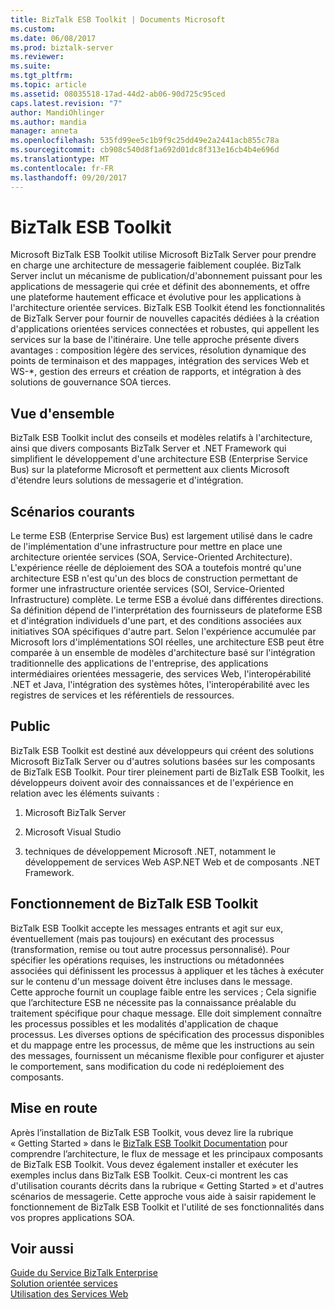 ```yaml
---
title: BizTalk ESB Toolkit | Documents Microsoft
ms.custom: 
ms.date: 06/08/2017
ms.prod: biztalk-server
ms.reviewer: 
ms.suite: 
ms.tgt_pltfrm: 
ms.topic: article
ms.assetid: 08035518-17ad-44d2-ab06-90d725c95ced
caps.latest.revision: "7"
author: MandiOhlinger
ms.author: mandia
manager: anneta
ms.openlocfilehash: 535fd99ee5c1b9f9c25dd49e2a2441acb855c78a
ms.sourcegitcommit: cb908c540d8f1a692d01dc8f313e16cb4b4e696d
ms.translationtype: MT
ms.contentlocale: fr-FR
ms.lasthandoff: 09/20/2017
---
```

# <a name="biztalk-esb-toolkit"></a>BizTalk ESB Toolkit
Microsoft BizTalk ESB Toolkit utilise Microsoft BizTalk Server pour prendre en charge une architecture de messagerie faiblement couplée. BizTalk Server inclut un mécanisme de publication/d'abonnement puissant pour les applications de messagerie qui crée et définit des abonnements, et offre une plateforme hautement efficace et évolutive pour les applications à l'architecture orientée services. BizTalk ESB Toolkit étend les fonctionnalités de BizTalk Server pour fournir de nouvelles capacités dédiées à la création d'applications orientées services connectées et robustes, qui appellent les services sur la base de l'itinéraire. Une telle approche présente divers avantages : composition légère des services, résolution dynamique des points de terminaison et des mappages, intégration des services Web et WS-*, gestion des erreurs et création de rapports, et intégration à des solutions de gouvernance SOA tierces.  
  
## <a name="overview"></a>Vue d'ensemble  
 BizTalk ESB Toolkit inclut des conseils et modèles relatifs à l'architecture, ainsi que divers composants BizTalk Server et .NET Framework qui simplifient le développement d'une architecture ESB (Enterprise Service Bus) sur la plateforme Microsoft et permettent aux clients Microsoft d'étendre leurs solutions de messagerie et d'intégration.  
  
## <a name="common-scenarios"></a>Scénarios courants  
 Le terme ESB (Enterprise Service Bus) est largement utilisé dans le cadre de l'implémentation d'une infrastructure pour mettre en place une architecture orientée services (SOA, Service-Oriented Architecture). L'expérience réelle de déploiement des SOA a toutefois montré qu'une architecture ESB n'est qu'un des blocs de construction permettant de former une infrastructure orientée services (SOI, Service-Oriented Infrastructure) complète. Le terme ESB a évolué dans différentes directions. Sa définition dépend de l'interprétation des fournisseurs de plateforme ESB et d'intégration individuels d'une part, et des conditions associées aux initiatives SOA spécifiques d'autre part. Selon l'expérience accumulée par Microsoft lors d'implémentations SOI réelles, une architecture ESB peut être comparée à un ensemble de modèles d'architecture basé sur l'intégration traditionnelle des applications de l'entreprise, des applications intermédiaires orientées messagerie, des services Web, l'interopérabilité .NET et Java, l'intégration des systèmes hôtes, l'interopérabilité avec les registres de services et les référentiels de ressources.  
  
## <a name="audience-requirements"></a>Public  
 BizTalk ESB Toolkit est destiné aux développeurs qui créent des solutions Microsoft BizTalk Server ou d'autres solutions basées sur les composants de BizTalk ESB Toolkit. Pour tirer pleinement parti de BizTalk ESB Toolkit, les développeurs doivent avoir des connaissances et de l'expérience en relation avec les éléments suivants :  
  
1.  Microsoft BizTalk Server  
  
2.  Microsoft Visual Studio  
  
3.  techniques de développement Microsoft .NET, notamment le développement de services Web ASP.NET Web et de composants .NET Framework.  
  
## <a name="how-the-biztalk-esb-toolkit-works"></a>Fonctionnement de BizTalk ESB Toolkit  
 BizTalk ESB Toolkit accepte les messages entrants et agit sur eux, éventuellement (mais pas toujours) en exécutant des processus (transformation, remise ou tout autre processus personnalisé). Pour spécifier les opérations requises, les instructions ou métadonnées associées qui définissent les processus à appliquer et les tâches à exécuter sur le contenu d'un message doivent être incluses dans le message.   
Cette approche fournit un couplage faible entre les services ; Cela signifie que l’architecture ESB ne nécessite pas la connaissance préalable du traitement spécifique pour chaque message. Elle doit simplement connaître les processus possibles et les modalités d'application de chaque processus. Les diverses options de spécification des processus disponibles et du mappage entre les processus, de même que les instructions au sein des messages, fournissent un mécanisme flexible pour configurer et ajuster le comportement, sans modification du code ni redéploiement des composants.  
  
## <a name="getting-started"></a>Mise en route  
 Après l’installation de BizTalk ESB Toolkit, vous devez lire la rubrique « Getting Started » dans le [BizTalk ESB Toolkit Documentation](http://go.microsoft.com/fwlink/?LinkId=193578) pour comprendre l’architecture, le flux de message et les principaux composants de BizTalk ESB Toolkit. Vous devez également installer et exécuter les exemples inclus dans BizTalk ESB Toolkit. Ceux-ci montrent les cas d'utilisation courants décrits dans la rubrique « Getting Started » et d'autres scénarios de messagerie. Cette approche vous aide à saisir rapidement le fonctionnement de BizTalk ESB Toolkit et l'utilité de ses fonctionnalités dans vos propres applications SOA.  
  
## <a name="see-also"></a>Voir aussi  
 [Guide du Service BizTalk Enterprise](http://go.microsoft.com/fwlink/?LinkId=193577)   
 [Solution orientée services](../core/service-oriented-solution.md)   
 [Utilisation des Services Web](../core/using-web-services.md)